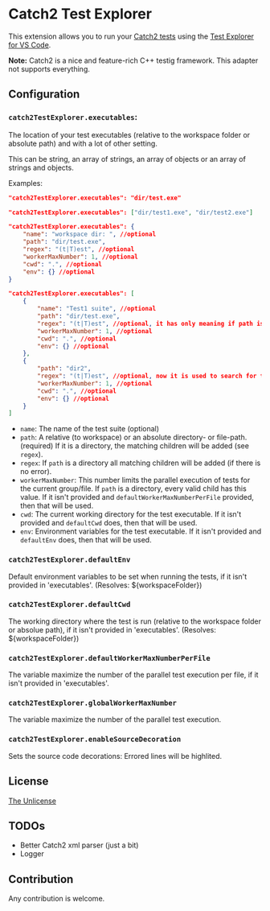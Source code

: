 # Catch2 Test Explorer

This extension allows you to run your [Catch2 tests](https://github.com/catchorg/Catch2) using the
[Test Explorer for VS Code](https://marketplace.visualstudio.com/items?itemName=hbenl.vscode-test-explorer).

**Note:** Catch2 is a nice and feature-rich C++ testig framework.
This adapter not supports everything.

## Configuration

### `catch2TestExplorer.executables`:

The location of your test executables (relative to the workspace folder or absolute path) and with a lot of other setting.

This can be string, an array of strings, an array of objects or an array of strings and objects.

Examples:

```json
"catch2TestExplorer.executables": "dir/test.exe"
```

```json
"catch2TestExplorer.executables": ["dir/test1.exe", "dir/test2.exe"]
```

```json
"catch2TestExplorer.executables": {
	"name": "workspace dir: ", //optional
	"path": "dir/test.exe",
	"regex": "(t|T)est", //optional
	"workerMaxNumber": 1, //optional
	"cwd": ".", //optional
	"env": {} //optional
}
```

```json
"catch2TestExplorer.executables": [
	{
		"name": "Test1 suite", //optional
		"path": "dir/test.exe",
		"regex": "(t|T)est", //optional, it has only meaning if path is a directory
		"workerMaxNumber": 1, //optional
		"cwd": ".", //optional
		"env": {} //optional
	},
	{
		"path": "dir2",
		"regex": "(t|T)est", //optional, now it is used to search for tests under dir2
		"workerMaxNumber": 1, //optional
		"cwd": ".", //optional
		"env": {} //optional
	}
]
```

- `name`: The name of the test suite (optional)
- `path`: A relative (to workspace) or an absolute directory- or file-path. (required) If it is a directory, the matching children will be added (see `regex`).
- `regex`: If `path` is a directory all matching children will be added (if there is no error).
- `workerMaxNumber`: This number limits the parallel execution of tests for the current group/file. If `path` is a directory, every valid child has this value. If it isn't provided and `defaultWorkerMaxNumberPerFile` provided, then that will be used.
- `cwd`: The current working directory for the test executable. If it isn't provided and `defaultCwd` does, then that will be used.
- `env`: Environment variables for the test executable. If it isn't provided and `defaultEnv` does, then that will be used.

### `catch2TestExplorer.defaultEnv`

Default environment variables to be set when running the tests, if it isn't provided in 'executables'. (Resolves: ${workspaceFolder})

### `catch2TestExplorer.defaultCwd`

The working directory where the test is run (relative to the workspace folder or absolue path), if it isn't provided in 'executables'. (Resolves: ${workspaceFolder})

### `catch2TestExplorer.defaultWorkerMaxNumberPerFile`

The variable maximize the number of the parallel test execution per file, if it isn't provided in 'executables'.

### `catch2TestExplorer.globalWorkerMaxNumber`

The variable maximize the number of the parallel test execution.

### `catch2TestExplorer.enableSourceDecoration`

Sets the source code decorations: Errored lines will be highlited.

## License

[The Unlicense](https://choosealicense.com/licenses/unlicense/)

## TODOs

- Better Catch2 xml parser (just a bit)
- Logger

## Contribution

Any contribution is welcome.
